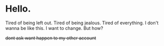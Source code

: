 # Hello.

Tired of being left out. Tired of being jealous. Tired of everything.
I don't wanna be like this.
I want to change. But how?



~~dont ask want happen to my other account~~
